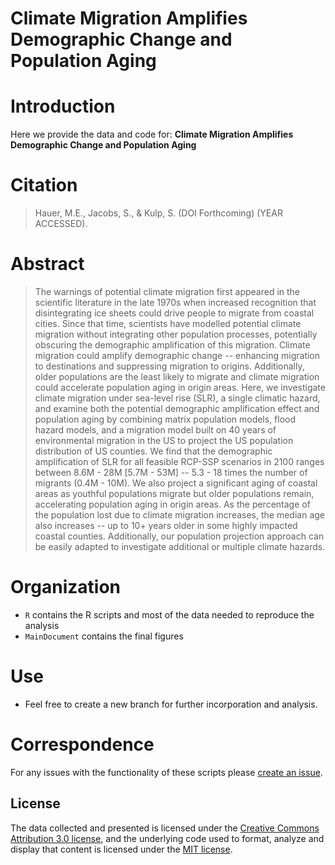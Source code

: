 # Climate Migration Amplifies Demographic Change and Population Aging

# Introduction
Here we provide the data and code for:  **Climate Migration Amplifies Demographic Change and Population Aging**

# Citation


> Hauer, M.E., Jacobs, S., & Kulp, S.  (DOI Forthcoming) (YEAR ACCESSED).


# Abstract
> The warnings of potential climate migration first appeared in the scientific literature in the late 1970s when increased recognition that disintegrating ice sheets could drive people to migrate from coastal cities. Since that time, scientists have modelled potential climate migration without integrating other population processes, potentially obscuring the demographic amplification of this migration. Climate migration could amplify demographic change -- enhancing migration to destinations and suppressing migration to origins. Additionally, older populations are the least likely to migrate and climate migration could accelerate population aging in origin areas. Here, we investigate climate migration under sea-level rise (SLR), a single climatic hazard, and examine both the potential demographic amplification effect and population aging by combining matrix population models, flood hazard models, and a migration model built on 40 years of environmental migration in the US to project the US population distribution of US counties. We find that the demographic amplification of SLR for all feasible RCP-SSP scenarios in 2100 ranges between 8.6M - 28M [5.7M - 53M] --  5.3 - 18 times the number of migrants (0.4M - 10M). We also project a significant aging of coastal areas as youthful populations migrate but older populations remain, accelerating population aging in origin areas. As the percentage of the population lost due to climate migration increases, the median age also increases -- up to 10+ years older in some highly impacted coastal counties. Additionally, our population projection approach can be easily adapted to investigate additional or multiple climate hazards.

# Organization
- `R` contains the R scripts and most of the data needed to reproduce the analysis
- `MainDocument` contains the final figures


# Use
- Feel free to create a new branch for further incorporation and analysis. 

# Correspondence
For any issues with the functionality of these scripts please [create an issue](https://github.com/mathewhauer/SLR-mig-proj/issues).

## License
The data collected and presented is licensed under the [Creative Commons Attribution 3.0 license](http://creativecommons.org/licenses/by/3.0/us/deed.en_US), and the underlying code used to format, analyze and display that content is licensed under the [MIT license](http://opensource.org/licenses/mit-license.php).
